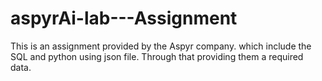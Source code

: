 # aspyrAi-lab---Assignment
This is an assignment provided by the Aspyr company. which include the SQL and python using json file. Through that providing them a required data.
